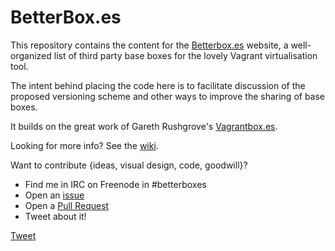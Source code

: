 # BetterBox.es

This repository contains the content for the
[Betterbox.es](http://betterbox.es) website, a 
well-organized list of third party base boxes for the lovely Vagrant
virtualisation tool.

The intent behind placing the code here is to facilitate discussion of
the proposed versioning scheme and other ways to improve the sharing
of base boxes.

It builds on the great work of Gareth Rushgrove's
[Vagrantbox.es](http://www.vagrantboxes.com).

Looking for more info? See the [wiki](https://github.com/englishm/betterboxes/wiki).

Want to contribute {ideas, visual design, code, goodwill}? 
   
   - Find me in IRC on Freenode in #betterboxes
   - Open an [issue](https://github.com/englishm/betterboxes/issues)
   - Open a [Pull Request](https://github.com/englishm/betterboxes/pulls)
   - Tweet about it!

<a href="https://twitter.com/share" class="twitter-share-button" data-url="http://betterbox.es" data-text="Better #Vagrant base boxes" data-hashtags="betterboxes">Tweet</a>
<script>!function(d,s,id){var js,fjs=d.getElementsByTagName(s)[0];if(!d.getElementById(id)){js=d.createElement(s);js.id=id;js.src="//platform.twitter.com/widgets.js";fjs.parentNode.insertBefore(js,fjs);}}(document,"script","twitter-wjs");</script>

